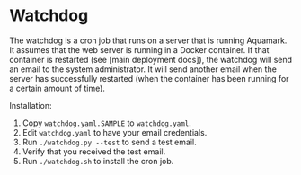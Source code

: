 # Watchdog

The watchdog is a cron job that runs on a server that is running Aquamark. It
assumes that the web server is running in a Docker container. If that container
is restarted (see [main deployment docs]), the watchdog will send an email to
the system administrator. It will send another email when the server has
successfully restarted (when the container has been running for a certain amount
of time).

Installation:

1. Copy `watchdog.yaml.SAMPLE` to `watchdog.yaml`.
1. Edit `watchdog.yaml` to have your email credentials.
1. Run `./watchdog.py --test` to send a test email.
1. Verify that you received the test email.
1. Run `./watchdog.sh` to install the cron job.
